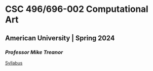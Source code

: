 # CSC 496/696-002 Computational Art
## American University | Spring 2024
### *Professor Mike Treanor*

[Syllabus]("./syllabus.html")